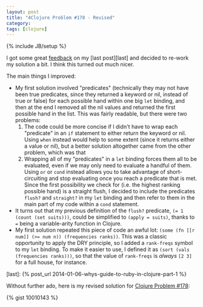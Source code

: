 ```yaml
---
layout: post
title: "4Clojure Problem #178 - Revised"
category:
tags: [clojure]
---
```

{% include JB/setup %}

I got some great [feedback][feedback] on my [last post][last] and decided to re-work my solution a bit. I think this turned out much nicer.

The main things I improved:

* My first solution involved "predicates" (technically they may not have been true predicates, since they returned a keyword or nil, instead of true or false) for each possible hand within one big `let` binding, and then at the end I removed all the nil values and returned the first possible hand in the list. This was fairly readable, but there were two problems:
  1. The code could be more concise if I didn't have to wrap each "predicate" in an `if` statement to either return the keyword or nil. Using `when` instead would help to some extent (since it returns either a value or nil), but a better solution altogether came from the other problem, which was that
  2. Wrapping all of my "predicates" in a `let` binding forces them all to be evaluated, even if we may only need to evaluate a handful of them. Using `or` or `cond` instead allows you to take advantage of short-circuiting and stop evaluating once you reach a predicate that is met.
  Since the first possibility we check for (i.e. the highest ranking possible hand) is a straight flush, I decided to include the predicates `flush?` and `straight?` in my `let` binding and then refer to them in the main part of my code within a `cond` statement.
* It turns out that my previous definition of the `flush?` predicate, `(= 1 (count (set suits)))`, could be simplified to `(apply = suits)`, thanks to `=` being a variable-arity function in Clojure.
* My first solution repeated this piece of code an awful lot: `(some (fn [[r num]] (>= num n)) (frequencies ranks))`. This was a classic opportunity to apply the DRY principle, so I added a `rank-freqs` symbol to my `let` binding. To make it easier to use, I defined it as `(sort (vals (frequencies ranks)))`, so that the value of `rank-freqs` is _always_ `[2 3]` for a full house, for instance.

[feedback]: http://www.reddit.com/r/Clojure/comments/225uq8/my_solution_to_4clojure_problem_178/
[last]: {% post_url 2014-01-06-whys-guide-to-ruby-in-clojure-part-1 %}

Without further ado, here is my revised solution for [Clojure Problem #178](http://www.4clojure.com/problem/178):

{% gist 10010143 %}
